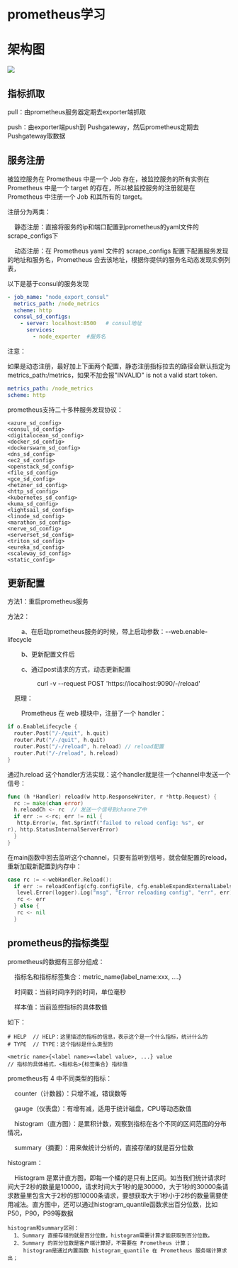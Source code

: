 # prometheus学习

# 架构图

![](D:\Program%20Files\marktext\images\2022-06-17-16-53-42-0932f898a5227c913f259e913bbbe766.jpg)



## 指标抓取

pull：由prometheus服务器定期去exporter端抓取

push：由exporter端push到 Pushgateway，然后prometheus定期去Pushgateway取数据



## 服务注册

被监控服务在 Prometheus 中是一个 Job 存在，被监控服务的所有实例在 Prometheus 中是一个 target 的存在，所以被监控服务的注册就是在 Prometheus 中注册一个 Job 和其所有的 target。



注册分为两类：

    静态注册：直接将服务的ip和端口配置到prometheus的yaml文件的scrape_configs下

    动态注册：在 Prometheus yaml 文件的 scrape_configs 配置下配置服务发现的地址和服务名，Prometheus 会去该地址，根据你提供的服务名动态发现实例列表，

以下是基于consul的服务发现

```yaml
- job_name: "node_export_consul"
  metrics_path: /node_metrics
  scheme: http
  consul_sd_configs:
    - server: localhost:8500   # consul地址
      services:
        - node_exporter  #服务名
```

注意：

  如果是动态注册，最好加上下面两个配置，静态注册指标拉去的路径会默认指定为metrics_path:/metrics，如果不加会报"INVALID" is not a valid start token. 

```yaml
metrics_path: /node_metrics
scheme: http
```



prometheus支持二十多种服务发现协议：

```textile
<azure_sd_config>
<consul_sd_config>
<digitalocean_sd_config>
<docker_sd_config>
<dockerswarm_sd_config>
<dns_sd_config>
<ec2_sd_config>
<openstack_sd_config>
<file_sd_config>
<gce_sd_config>
<hetzner_sd_config>
<http_sd_config>
<kubernetes_sd_config>
<kuma_sd_config>
<lightsail_sd_config>
<linode_sd_config>
<marathon_sd_config>
<nerve_sd_config>
<serverset_sd_config>
<triton_sd_config>
<eureka_sd_config>
<scaleway_sd_config>
<static_config>
```



## 更新配置

方法1：重启prometheus服务

方法2：

        a、在启动prometheus服务的时候，带上启动参数：--web.enable-lifecycle

        b、更新配置文件后

        c、通过post请求的方式，动态更新配置

                 curl -v --request POST  'https://localhost:9090/-/reload'

    原理：

        Prometheus 在 web 模块中，注册了一个 handler：

```go
if o.EnableLifecycle {
  router.Post("/-/quit", h.quit)
  router.Put("/-/quit", h.quit)
  router.Post("/-/reload", h.reload) // reload配置
  router.Put("/-/reload", h.reload)
}
```

通过h.reload 这个handler方法实现：这个handler就是往一个channel中发送一个信号：

```go
func (h *Handler) reload(w http.ResponseWriter, r *http.Request) {
  rc := make(chan error)
  h.reloadCh <- rc  // 发送一个信号到channe了中
  if err := <-rc; err != nil {
   http.Error(w, fmt.Sprintf("failed to reload config: %s", er
r), http.StatusInternalServerError)
  }
}

```

在main函数中回去监听这个channel，只要有监听到信号，就会做配置的reload，重新加载新配置到内存中：

```go
case rc := <-webHandler.Reload():
  if err := reloadConfig(cfg.configFile, cfg.enableExpandExternalLabels, cfg.tsdb.EnableExemplarStorage, logger, noStepSubqueryInterval, reloaders...); err != nil {
   level.Error(logger).Log("msg", "Error reloading config", "err", err)
   rc <- err
  } else {
   rc <- nil
  }
```



## prometheus的指标类型

prometheus的数据有三部分组成：

    指标名和指标标签集合：metric_name{label_name:xxx, ....}

    时间戳：当前时间序列的时间，单位毫秒

    样本值：当前监控指标的具体数值

如下：

```textile
# HELP  // HELP：这里描述的指标的信息，表示这个是一个什么指标，统计什么的
# TYPE  // TYPE：这个指标是什么类型的

<metric name>{<label name>=<label value>, ...} value
// 指标的具体格式，<指标名>{标签集合} 指标值
```



prometheus有 4 中不同类型的指标：

    counter（计数器）：只增不减，错误数等

    gauge（仪表盘）：有增有减，适用于统计磁盘，CPU等动态数值

    histogram（直方图）：是累积计数，观察到指标在各个不同的区间范围的分布情况，

    summary（摘要）：用来做统计分析的，直接存储的就是百分位数



histogram：

    Histogram 是累计直方图，即每一个桶的是只有上区间。如当我们统计请求时间大于2秒的数量是10000，请求时间大于1秒的是30000，大于1秒的30000条请求数量里包含大于2秒的那10000条请求，要想获取大于1秒小于2秒的数量需要使用减法。直方图中，还可以通过histogram_quantile函数求出百分位数，比如P50，P90，P99等数据

```textile
histogram和summary区别：
  1、Summary 直接存储的就是百分位数，histogram需要计算才能获取到百分位数。
  2、Summary 的百分位数是客户端计算好，不需要在 Prometheus 计算；
     histogram是通过内置函数 histogram_quantile 在 Prometheus 服务端计算求出；
```

    


